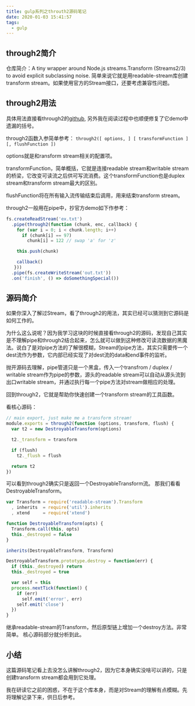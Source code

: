 ```yaml
---
title: gulp系列之throuth2源码笔记
date: 2020-01-03 15:41:57
tags:
  - gulp
---
```


## through2简介
仓库简介：A tiny wrapper around Node.js streams.Transform (Streams2/3) to avoid explicit subclassing noise. 简单来说它就是用readable-stream库创建transform stream。如果使用官方的Stream接口，还要考虑兼容性问题。

## through2用法
具体用法直接看through2的[github](https://github.com/rvagg/through2), 另外我在阅读过程中也顺便修复了它demo中遗漏的括号。

through2函数入参简单参考：
```through2([ options, ] [ transformFunction ] [, flushFunction ])```

options就是和ransform stream相关的配置项。

transformFunction，简单概括，它就是连接readable stream和writable stream的桥梁，它改变可读流之后供可写流消费。这个transformFunction也是duplex stream和transform stream最大的区别。

flushFunction将在所有输入流传输结束后调用，用来结束transform stream。

through2一般用在pipe中，抄官方demo如下作参考：

```js
fs.createReadStream('ex.txt')
  .pipe(through2(function (chunk, enc, callback) {
    for (var i = 0; i < chunk.length; i++)
      if (chunk[i] == 97)
        chunk[i] = 122 // swap 'a' for 'z'

    this.push(chunk)

    callback()
   }))
  .pipe(fs.createWriteStream('out.txt'))
  .on('finish', () => doSomethingSpecial())
```

## 源码简介
如果你深入了解过Stream，看了through2的用法，其实已经可以猜测到它源码是如何工作的。

为什么这么说呢？因为我学习这块的时候直接看through2的源码，发现自己其实是不理解pipe和through2结合起来，怎么就可以做到这种修改可读流数据的黑魔法。说白了是对pipe方法的了解很模糊，Stream的pipe方法，其实只需要传一个dest流作为参数，它内部已经实现了对dest流的data和end事件的监听。

抛开源码去理解，pipe管道只是一个黑盒，传入一个transfrom / duplex / writable stream作为pipe的参数，源头的readable stream可以自动从源头流到出口writable stream，并通过执行每一个pipe方法对stream做相应的处理。

回到through2，它就是帮助你快速创建一个transform stream的工具函数。

看核心源码：
```js
// main export, just make me a transform stream!
module.exports = through2(function (options, transform, flush) {
  var t2 = new DestroyableTransform(options)

  t2._transform = transform

  if (flush)
    t2._flush = flush

  return t2
})
```
可以看到through2确实只是返回一个DestroyableTransform流。
那我们看看DestroyableTransform。
```js
var Transform = require('readable-stream').Transform
  , inherits  = require('util').inherits
  , xtend     = require('xtend')

function DestroyableTransform(opts) {
  Transform.call(this, opts)
  this._destroyed = false
}

inherits(DestroyableTransform, Transform)

DestroyableTransform.prototype.destroy = function(err) {
  if (this._destroyed) return
  this._destroyed = true

  var self = this
  process.nextTick(function() {
    if (err)
      self.emit('error', err)
    self.emit('close')
  })
}
```

继承readable-stream的Transform，然后原型链上增加一个destroy方法。非常简单。
核心源码部分就分析到此。

## 小结
这篇源码笔记看上去没怎么讲解through2，因为它本身确实没啥可以讲的，只是创建transform stream都会用到它处理。

我在研读它之前的困惑，不在于这个库本身，而是对Stream的理解有点模糊。先将理解记录下来，供日后参考。
